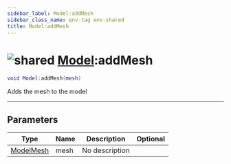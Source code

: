 ```yaml
---
sidebar_label: Model:addMesh
sidebar_class_name: env-tag env-shared
title: Model:addMesh
---
```


# <img src='/img/wiki/shared.png' alt='shared' data-tag='env-tag' /> [Model](../model/README.md):addMesh

```lua
void Model:addMesh(mesh)
```

Adds the mesh to the model<br/>

-----------------
## Parameters

| Type   | Name | Description | Optional |
| ------ | ---- | ----------- | -------: |
| [ModelMesh](../modelmesh/README.md) | mesh | No description |   |
